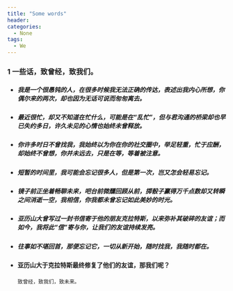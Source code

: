 ```yaml
---
title: "Some words"
header:
categories:
  - None
tags:
  - We
---
```


### 1 一些话，致曾经，致我们。

* ##### 我是一个很愚钝的人，在很多时候我无法正确的传达，表述出我内心所想，你偶尔来的两次，却也因为无话可说而匆匆离去。

* ##### 最近很忙，却又不知道在忙什么，可能是在“乱忙”，但与君沟通的桥梁却也早已失约多日，许久未见的心情也始终未曾释放。

* ##### 你许多时日不曾找我，我始终以为你在你的社交圈中，举足轻重，忙于应酬，却始终不曾想，你并未远去，只是在等，等着被注意。

* ##### 短暂的时间里，我可能会忘记很多人，但是第一次，岂又怎会轻易忘记。

* ##### 镜子前正坐着畅聊未来，吧台前微醺回顾从前，掷骰子赢得万千点数却又转瞬之间消逝一空，我相信，你我都未曾忘记如此美妙的时光。

* ##### 亚历山大曾写过一封书信寄于他的朋友克拉特斯，以来弥补其破碎的友谊；而如今，我将此“信”寄与你，让我们的友谊持续发亮。

* ##### 往事如不堪回首，那便忘记它，一切从新开始，随时找我，我随时都在。

* #### 亚历山大于克拉特斯最终修复了他们的友谊，那我们呢？



      致曾经，致我们，致未来。